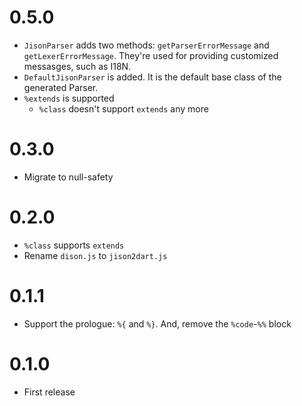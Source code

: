 # 0.5.0

* `JisonParser` adds two methods: `getParserErrorMessage` and `getLexerErrorMessage`. They're used for providing customized messasges, such as I18N.
* `DefaultJisonParser` is added. It is the default base class of the generated Parser.
* `%extends` is supported
    * `%class` doesn't support `extends` any more

# 0.3.0

* Migrate to null-safety

# 0.2.0

* `%class` supports `extends`
* Rename `dison.js` to `jison2dart.js`

# 0.1.1

* Support the prologue: `%{` and `%}`. And, remove the `%code`-`%%` block

# 0.1.0

* First release
